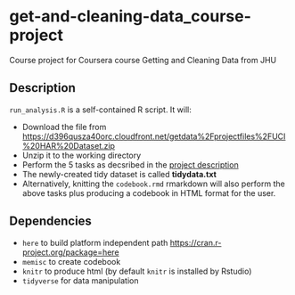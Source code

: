 # get-and-cleaning-data_course-project
Course project for Coursera course Getting and Cleaning Data from JHU


## Description

`run_analysis.R` is a self-contained R script. It will:
- Download the file from <https://d396qusza40orc.cloudfront.net/getdata%2Fprojectfiles%2FUCI%20HAR%20Dataset.zip>
- Unzip it to the working directory
- Perform the 5 tasks as decsribed in the [project description](https://www.coursera.org/learn/data-cleaning/peer/FIZtT/getting-and-cleaning-data-course-project)
- The newly-created tidy dataset is called **tidydata.txt**
- Alternatively, knitting the `codebook.rmd` rmarkdown will also perform the above tasks plus producing a codebook in HTML format for the user.

## Dependencies
- `here` to build platform independent path <https://cran.r-project.org/package=here>
- `memisc` to create codebook
- `knitr` to produce html (by default `knitr` is installed by Rstudio)
- `tidyverse` for data manipulation
